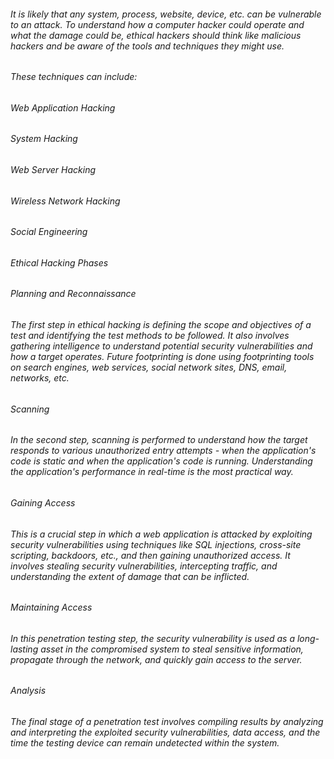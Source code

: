 ###### It is likely that any system, process, website, device, etc. can be vulnerable to an attack. To understand how a computer hacker could operate and what the damage could be, ethical hackers should think like malicious hackers and be aware of the tools and techniques they might use.

###### These techniques can include:

###### Web Application Hacking
###### System Hacking
###### Web Server Hacking
###### Wireless Network Hacking
###### Social Engineering

###### Ethical Hacking Phases
###### Planning and Reconnaissance
###### The first step in ethical hacking is defining the scope and objectives of a test and identifying the test methods to be followed. It also involves gathering intelligence to understand potential security vulnerabilities and how a target operates. Future footprinting is done using footprinting tools on search engines, web services, social network sites, DNS, email, networks, etc.

###### Scanning
###### In the second step, scanning is performed to understand how the target responds to various unauthorized entry attempts - when the application's code is static and when the application's code is running. Understanding the application's performance in real-time is the most practical way.

###### Gaining Access
###### This is a crucial step in which a web application is attacked by exploiting security vulnerabilities using techniques like SQL injections, cross-site scripting, backdoors, etc., and then gaining unauthorized access. It involves stealing security vulnerabilities, intercepting traffic, and understanding the extent of damage that can be inflicted.

###### Maintaining Access
###### In this penetration testing step, the security vulnerability is used as a long-lasting asset in the compromised system to steal sensitive information, propagate through the network, and quickly gain access to the server.

###### Analysis
###### The final stage of a penetration test involves compiling results by analyzing and interpreting the exploited security vulnerabilities, data access, and the time the testing device can remain undetected within the system.
